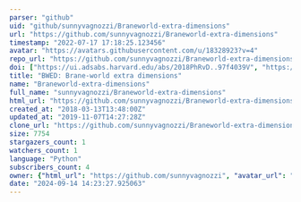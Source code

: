 ```yaml
---
parser: "github"
uid: "github/sunnyvagnozzi/Braneworld-extra-dimensions"
url: "https://github.com/sunnyvagnozzi/Braneworld-extra-dimensions"
timestamp: "2022-07-17 17:18:25.123456"
avatar: "https://avatars.githubusercontent.com/u/18328923?v=4"
repo_url: "https://github.com/sunnyvagnozzi/Braneworld-extra-dimensions"
doi: ["https://ui.adsabs.harvard.edu/abs/2018PhRvD..97f4039V", "https://ui.adsabs.harvard.edu/abs/2018ascl.soft06026V/abstract"]
title: "BWED: Brane-world extra dimensions"
name: "Braneworld-extra-dimensions"
full_name: "sunnyvagnozzi/Braneworld-extra-dimensions"
html_url: "https://github.com/sunnyvagnozzi/Braneworld-extra-dimensions"
created_at: "2018-03-13T13:48:00Z"
updated_at: "2019-11-07T14:27:28Z"
clone_url: "https://github.com/sunnyvagnozzi/Braneworld-extra-dimensions.git"
size: 7754
stargazers_count: 1
watchers_count: 1
language: "Python"
subscribers_count: 4
owner: {"html_url": "https://github.com/sunnyvagnozzi", "avatar_url": "https://avatars.githubusercontent.com/u/18328923?v=4", "login": "sunnyvagnozzi", "type": "User"}
date: "2024-09-14 14:23:27.925063"
---
```

